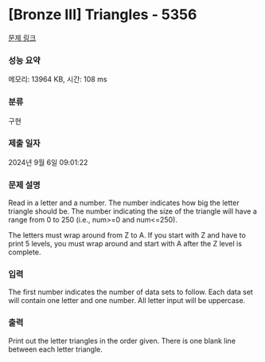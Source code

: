 # [Bronze III] Triangles - 5356 

[문제 링크](https://www.acmicpc.net/problem/5356) 

### 성능 요약

메모리: 13964 KB, 시간: 108 ms

### 분류

구현

### 제출 일자

2024년 9월 6일 09:01:22

### 문제 설명

<p>Read in a letter and a number. The number indicates how big the letter triangle should be. The number indicating the size of the triangle will have a range from 0 to 250 (i.e., num>=0 and num<=250).</p>

<p>The letters must wrap around from Z to A. If you start with Z and have to print 5 levels, you must wrap around and start with A after the Z level is complete.</p>

### 입력 

 <p>The first number indicates the number of data sets to follow. Each data set will contain one letter and one number. All letter input will be uppercase.</p>

### 출력 

 <p>Print out the letter triangles in the order given. There is one blank line between each letter triangle.</p>

